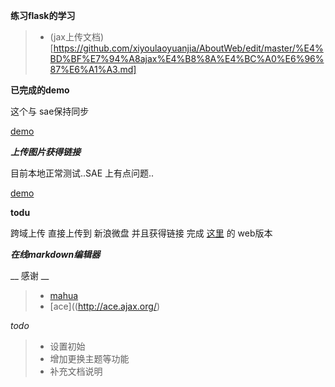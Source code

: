 **练习flask的学习**

>* (jax上传文档)[https://github.com/xiyoulaoyuanjia/AboutWeb/edit/master/%E4%BD%BF%E7%94%A8ajax%E4%B8%8A%E4%BC%A0%E6%96%87%E6%A1%A3.md]


**已完成的demo**

这个与 sae保持同步

[demo](http://xiyoulaoyuanjia.sinaapp.com/)


***上传图片获得链接***

目前本地正常测试..SAE 上有点问题..

[demo](xiyoulaoyuanjia.sinaapp.com/getlink)


__todu__

跨域上传 直接上传到 新浪微盘 并且获得链接 完成 [这里](https://github.com/xiyoulaoyuanjia/GetVdiskLink) 的 web版本


***在线markdown编辑器***


__ 感谢 __

>* [mahua](http://mahua.jser.me/)
>*  [ace]((http://ace.ajax.org/)

_todo_

>* 设置初始
>* 增加更换主题等功能
>* 补充文档说明
